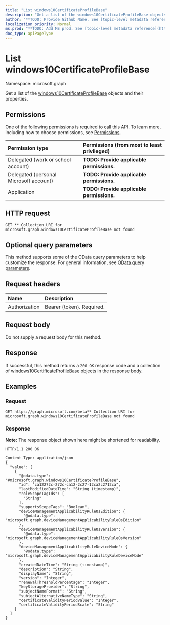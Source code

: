 ```yaml
---
title: "List windows10CertificateProfileBase"
description: "Get a list of the windows10CertificateProfileBase objects and their properties."
author: "**TODO: Provide Github Name. See [topic-level metadata reference](https://msgo.azurewebsites.net/add/document/guidelines/metadata.html#topic-level-metadata)**"
localization_priority: Normal
ms.prod: "**TODO: Add MS prod. See [topic-level metadata reference](https://msgo.azurewebsites.net/add/document/guidelines/metadata.html#topic-level-metadata)**"
doc_type: apiPageType
---
```


# List windows10CertificateProfileBase
Namespace: microsoft.graph

Get a list of the [windows10CertificateProfileBase](../resources/windows10certificateprofilebase.md) objects and their properties.

## Permissions
One of the following permissions is required to call this API. To learn more, including how to choose permissions, see [Permissions](/graph/permissions-reference).

|Permission type|Permissions (from most to least privileged)|
|:---|:---|
|Delegated (work or school account)|**TODO: Provide applicable permissions.**|
|Delegated (personal Microsoft account)|**TODO: Provide applicable permissions.**|
|Application|**TODO: Provide applicable permissions.**|

## HTTP request

<!-- {
  "blockType": "ignored"
}
-->
``` http
GET ** Collection URI for microsoft.graph.windows10CertificateProfileBase not found
```

## Optional query parameters
This method supports some of the OData query parameters to help customize the response. For general information, see [OData query parameters](/graph/query-parameters).

## Request headers
|Name|Description|
|:---|:---|
|Authorization|Bearer {token}. Required.|

## Request body
Do not supply a request body for this method.

## Response

If successful, this method returns a `200 OK` response code and a collection of [windows10CertificateProfileBase](../resources/windows10certificateprofilebase.md) objects in the response body.

## Examples

### Request
<!-- {
  "blockType": "request",
  "name": "get_windows10certificateprofilebase"
}
-->
``` http
GET https://graph.microsoft.com/beta** Collection URI for microsoft.graph.windows10CertificateProfileBase not found
```


### Response
**Note:** The response object shown here might be shortened for readability.
<!-- {
  "blockType": "response",
  "truncated": true,
  "@odata.type": "Collection(microsoft.graph.windows10CertificateProfileBase)"
}
-->
``` http
HTTP/1.1 200 OK

Content-Type: application/json
{
  "value": [
    {
      "@odata.type": "#microsoft.graph.windows10CertificateProfileBase",
      "id": "ca12272c-272c-ca12-2c27-12ca2c2712ca",
      "lastModifiedDateTime": "String (timestamp)",
      "roleScopeTagIds": [
        "String"
      ],
      "supportsScopeTags": "Boolean",
      "deviceManagementApplicabilityRuleOsEdition": {
        "@odata.type": "microsoft.graph.deviceManagementApplicabilityRuleOsEdition"
      },
      "deviceManagementApplicabilityRuleOsVersion": {
        "@odata.type": "microsoft.graph.deviceManagementApplicabilityRuleOsVersion"
      },
      "deviceManagementApplicabilityRuleDeviceMode": {
        "@odata.type": "microsoft.graph.deviceManagementApplicabilityRuleDeviceMode"
      },
      "createdDateTime": "String (timestamp)",
      "description": "String",
      "displayName": "String",
      "version": "Integer",
      "renewalThresholdPercentage": "Integer",
      "keyStorageProvider": "String",
      "subjectNameFormat": "String",
      "subjectAlternativeNameType": "String",
      "certificateValidityPeriodValue": "Integer",
      "certificateValidityPeriodScale": "String"
    }
  ]
}
```

